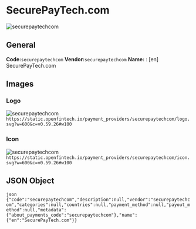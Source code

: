 # SecurePayTech.com 
![securepaytechcom](https://static.openfintech.io/payment_providers/securepaytechcom/logo.svg?w=600&c=v0.59.26#w100) 
## General 
**Code:**`securepaytechcom` 
**Vendor:**`securepaytechcom` 
**Name:** 
:	[en] SecurePayTech.com 
## Images 
### Logo 
![securepaytechcom](https://static.openfintech.io/payment_providers/securepaytechcom/logo.svg?w=600&c=v0.59.26#w100) 
``` https://static.openfintech.io/payment_providers/securepaytechcom/logo.svg?w=600&c=v0.59.26#w100 ``` 
### Icon 
![securepaytechcom](https://static.openfintech.io/payment_providers/securepaytechcom/icon.svg?w=600&c=v0.59.26#w100) 
``` https://static.openfintech.io/payment_providers/securepaytechcom/icon.svg?w=600&c=v0.59.26#w100 ``` 
## JSON Object 
```json {"code":"securepaytechcom","description":null,"vendor":"securepaytechcom","categories":null,"countries":null,"payment_method":null,"payout_method":null,"metadata":{"about_payments_code":"securepaytechcom"},"name":{"en":"SecurePayTech.com"}} ``` 

